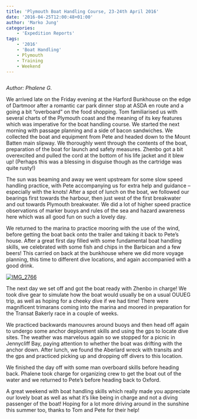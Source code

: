 ```yaml
---
title: 'Plymouth Boat Handling Course, 23-24th April 2016'
date: '2016-04-25T12:00:48+01:00'
author: 'Marko Jung'
categories:
    - 'Expedition Reports'
tags:
    - '2016'
    - 'Boat Handling'
    - Plymouth
    - Training
    - Weekend
---
```


![]()

*Author: Phalene G.*

<span style="font-weight: 400;">We arrived late on the Friday evening at the Harford Bunkhouse on the edge of Dartmoor after a romantic car park dinner stop at ASDA en route and a going a bit “overboard” on the food shopping. Tom familiarised us with several charts of the Plymouth coast and the meaning of its key features which was imperative for the boat handling course. We started the next morning with passage planning and a side of bacon sandwiches. We collected the boat and equipment from Pete and headed down to the Mount Batten main slipway. We thoroughly went through the contents of the boat, preparation of the boat for launch and safety measures. Zhenbo got a bit overexcited and pulled the cord at the bottom of his life jacket and it blew up! (Perhaps this was a blessing in disguise though as the cartridge was quite rusty!)</span>

The sun was beaming and away we went upstream for some slow speed handling practice, with Pete accompanying us for extra help and guidance – especially with the knots! After a spot of lunch on the boat, we followed our bearings first towards the harbour, then just west of the first breakwater and out towards Plymouth breakwater. We did a lot of higher speed practice observations of marker buoys and rules of the sea and hazard awareness here which was all good fun on such a lovely day.

<span style="font-weight: 400;">We returned to the marina to practice mooring with the use of the wind, before getting the boat back onto the trailer and taking it back to Pete’s house. After a great first day filled with some fundamental boat handling skills, we celebrated with some fish and chips in the Barbican and a few beers! This carried on back at the bunkhouse where we did more voyage planning, this time to different dive locations, and again accompanied with a good drink. </span>

[![IMG_2766](http://ouueg.com/wp-content/uploads/2016/04/IMG_2766-2500x983.jpg)](http://ouueg.com/wp-content/uploads/2016/04/IMG_2766.jpg)

<span style="font-weight: 400;">The next day we set off and got the boat ready with Zhenbo in charge! We took dive gear to simulate how the boat would usually be on a usual OUUEG trip, as well as hoping for a cheeky dive if we had time! There were magnificent trimarans coming into the marina and moored in preparation for the Transat Bakerly race in a couple of weeks. </span>

<span style="font-weight: 400;">We practiced backwards manouvres around buoys and then head off again to undergo some anchor deployment skills and using the gps to locate dive sites. The weather was marvelous again so we stopped for a picnic in Jennycliff Bay, paying attention to whether the boat was drifting with the anchor down. After lunch, we found the Aberlard wreck with transits and the gps and practiced picking up and dropping off divers to this location. </span>

We finished the day off with some man overboard skills before heading back. Phalene took charge for organizing crew to get the boat out of the water and we returned to Pete’s before heading back to Oxford.

<span style="font-weight: 400;">A great weekend with boat handling skills which really made you appreciate our lovely boat as well as what it’s like being in charge and not a diving passenger of the boat! Hoping for a lot more driving around in the sunshine this summer too, thanks to Tom and Pete for their help!</span>
